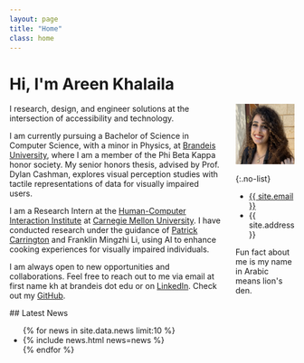 ```yaml
---
layout: page
title: "Home"
class: home
---
```


# Hi, I'm Areen Khalaila

<div class="columns" markdown="1">
<div class="intro" markdown="1">
I research, design, and engineer solutions at the intersection of accessibility and technology.

I am currently pursuing a Bachelor of Science in Computer Science, with a minor in Physics, at [Brandeis University](https://www.brandeis.edu/), where I am a member of the Phi Beta Kappa honor society. My senior honors thesis, advised by Prof. Dylan Cashman, explores visual perception studies with tactile representations of data for visually impaired users.

I am a Research Intern at the [Human-Computer Interaction Institute](https://hcii.cmu.edu/) at [Carnegie Mellon University](https://www.cmu.edu/). I have conducted research under the guidance of [Patrick Carrington](https://www.patrickcarrington.com/) and Franklin Mingzhi Li, using AI to enhance cooking experiences for visually impaired individuals.

I am always open to new opportunities and collaborations. Feel free to reach out to me via email at first name kh at brandeis dot edu or on [LinkedIn](https://www.linkedin.com/in/areenkh). Check out my [GitHub](https://github.com/areenkh).

</div>

<div class="me" markdown="1">
<picture>
  <source srcset='images/areenkh.png' type='image/png' />
  <img
    src='images/areenkh.png'
    alt="this is me smiling, wearing a white top and a black blazer on top">  
</picture>

{:.no-list}

- <a href="mailto:{{ site.email }}">{{ site.email }}</a>
- {{ site.address }}
<p>Fun fact about me is my name <br>
in Arabic means lion's den.</p>
</div>
</div>

<!-- ## Featured <a href="{{ "/projects/" | relative_url }}">Projects</a>

<div class="featured-projects">
  {% assign sorted_projects = site.data.projects | sort: 'highlight' %}
  {% for project in sorted_projects %}
    {% if project.highlight %}
      {% include project.html project=project %}
    {% endif %}
  {% endfor %}
</div>
<a href="{{ "/projects/" | relative_url }}" class="button">
  <i class="fas fa-chevron-circle-right"></i>
  Show More Projects
</a> -->

<!-- ## Featured <a href="{{ "/publications/" | relative_url }}">Publications</a>

<div class="featured-publications">
  {% assign sorted_publications = site.publications | sort: 'year' | reverse %}
  {% for pub in sorted_publications %}
    {% if pub.highlight %}
      <a href="{{ pub.html }}" class="publication">
        <strong>{{ pub.title }}</strong>
        <span class="authors">{% for author in pub.authors %}{{ author }}{% unless forloop.last %}, {% endunless %}{% endfor %}</span>.
        <i>{% if pub.venue %}{{ pub.venue }}, {% endif %}{{ pub.year }}</i>.
        {% for award in pub.awards %}<br/><span class="award"><i class="fas fa-{% if award == "Best Paper Award" %}trophy{% else %}award{% endif %}" aria-hidden="true"></i> {{ award }}</span>{% endfor %}
      </a>
    {% endif %}
  {% endfor %}
</div>

<a href="{{ "/publications/" | relative_url }}" class="button">
  <i class="fas fa-chevron-circle-right"></i>
  Show All Publications
</a> -->

<!-- ## My background

<div class="intro" markdown="1">

In 2021, I came to the United States as an international student to pursue an undergraduate degree at [Brandeis University](https://www.brandeis.edu/) in the Boston area. My passion for computer science began in eighth grade, learning to code in C# and later expanding into web development with ASP.NET. Recognizing my achievements, Brandeis awarded me a prestigious full-ride scholarship, which is given to 1 student every 4 years.

Thanks to my strong coding background, I became a teaching assistant in my first year at Brandeis. I am now a Head Teaching Assistant and lead weekly recitations while managing grading tasks and coordinating with other TAs.

At the Brandeis Visual Analytics Lab, under the guidance of Professor Dylan Cashman, we work on research focusing on visual perception studies with tactile data for visually impaired users. Additionally, I am a student researcher at the [Human-Computer Interaction Institute](https://hcii.cmu.edu/) at [Carnegie Mellon University](https://www.cmu.edu/). At the AXLE Lab, under the guidance of [Patrick Carrington](https://www.patrickcarrington.com/), I research assistive technology to enhance cooking experiences for visually impaired individuals. -->

<!-- Upcoming: Adobe, Atlassian?, Highcharts, UW-Madison's WGNHS, ?? -->

<!-- </div> -->

<div class="news-travel" markdown="1">
<div class="news" markdown="1">
## Latest News
<ul>
{% for news in site.data.news limit:10 %}
  <li>{% include news.html news=news %}</li>
{% endfor %}
</ul>
</div>
</div>

<!-- <div class="journey-pics" markdown="1">
<div class="journey" markdown="1">
## Highlights from My Journey
<div class="photo-grid">
  <div class="photo-container">
    <img src="{{ '/images/journey/IMG_4147.PNG' | relative_url }}" alt="Poster Presentation">
    <div class="overlay">Final Poster Presentation at CMU HCII REU 2024</div>
  </div> 
  <div class="photo-container">
    <img src="{{ '/images/journey/brandies_urcc.png' | relative_url }}" alt="Conference Talk">
    <div class="overlay">Brandeis URCC Research Symposium 2024</div>
  </div>
  <div class="photo-container">
    <img src="{{ '/images/journey/IMG_0974.JPG' | relative_url }}" alt="Graduation Ceremony">
    <div class="overlay">High School Graduation</div>
  </div>
   <div class="photo-container">
    <img src="{{ '/images/journey/1718582117115.jpeg' | relative_url }}" alt="CMU HCII REU First Day">
    <div class="overlay">CMU HCII REU Orientation</div>
  </div>
  <div class="photo-container">
    <img src="{{ '/images/journey/IMG_1248.JPG' | relative_url }}" alt="Coding Camp in 2021">
    <div class="overlay">Coding Camp in 2021</div>
  </div>
  <!-- Add more photos as needed -->
<!-- </div>
</div> --> 
<!-- </div> -->

<!-- <div class="travel" markdown="1">
## Latest Visits

<table>
<tbody>
{% assign future_travel = site.data.travel | where_exp:'item','item.start == null' %}
{% for travel in future_travel %}
  {% include travel.html travel=travel %}
{% endfor %}
{% assign sorted_travel = site.data.travel | where_exp:'item','item.start' | sort: 'start' | reverse %}
{% for travel in sorted_travel limit:10 %}
  {% include travel.html travel=travel %}
{% endfor %}
</tbody>
</table>

</div> -->

<!-- </div> -->
